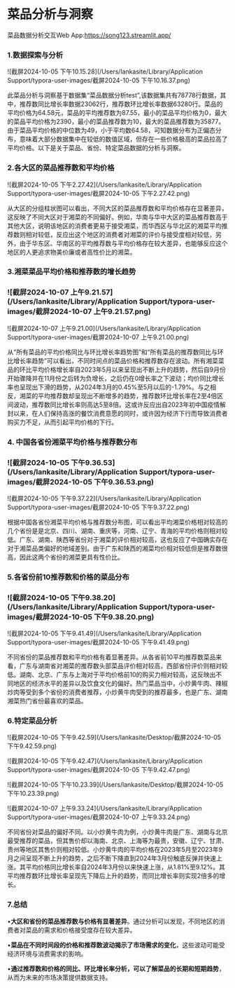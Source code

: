 

# 			菜品分析与洞察

菜品数据分析交互Web App:https://song123.streamlit.app/

### 1.数据探索与分析

![截屏2024-10-05 下午10.15.28](/Users/lankasite/Library/Application Support/typora-user-images/截屏2024-10-05 下午10.16.37.png)

​	此菜品分析与洞察基于数据集“菜品数据分析test”,该数据集共有78778行数据，其中，推荐数同比增长率数据23062行，推荐数环比增长率数据63280行。菜品的平均价格为64.58元，菜品的平均推荐数为87.55，最小的菜品平均价格为0，最大的菜品平均价格为2390，最小的菜品推荐数为10，最大的菜品推荐数为35877。由于菜品平均价格的中位数为49，小于平均数64.58，可知数据分布为正偏态分布，意味着大部分数据集中在较低的数值区域，但存在一些价格极高的菜品拉高了平均价格。以下是关于菜品、省份、特定菜品数据的分析与洞察。

### 2.各大区的菜品推荐数和平均价格

![截屏2024-10-05 下午2.27.42](/Users/lankasite/Library/Application Support/typora-user-images/截屏2024-10-05 下午2.27.42.png)  

​	从大区的分组柱状图可以看出，不同大区的菜品推荐数和平均价格存在显著差异，这反映了不同大区对于湘菜的不同偏好。例如，华南与华中大区的菜品推荐数高于其他大区，说明该地区的消费者更易于接受湘菜，而华西区与华北区的湘菜平均推荐数则相对较低，反应出这个地区的消费者对湘菜的评价与接受度相对较低，另外，由于华东区、华南区的平均推荐数与平均价格存在较大差异，也能够反应这个地区的人更追求物美价廉或者高性价比的湘菜。

### 3.**湘菜菜品平均价格和推荐数的增长趋势**

### ![截屏2024-10-07 上午9.21.57](/Users/lankasite/Library/Application Support/typora-user-images/截屏2024-10-07 上午9.21.57.png)

![截屏2024-10-07 上午9.21.00](/Users/lankasite/Library/Application Support/typora-user-images/截屏2024-10-07 上午9.21.00.png)

​	从“所有菜品的平均价格同比与环比增长率趋势图”和“所有菜品的推荐数同比与环比增长率趋势”可以看出，不同时间点的菜品价格和推荐数存在波动。所有湘菜菜品的环比平均价格增长率自2023年5月以来呈现出不断上升的趋势，然后自9月份开始骤降并在11月份之后转为负增长，之后仍在0增长率之下波动；均价同比增长率也呈现出下滑的趋势，从2024年3月的0.45%至5月以后的-1.79%。与之相反，湘菜的平均推荐数却呈现出不断增多的趋势，推荐数环比增长率在2至4倍区间波动，推荐数同比增长率则高达5至8倍。这或许反应出自2023年初中国疫情解封以来，在人们保持高涨的餐饮消费意愿的同时，或许因为经济下行而导致消费者购买力不足，从而引起平均价格的下行。

### 4. **中国各省份湘菜平均价格与推荐数分布**

### ![截屏2024-10-05 下午9.36.53](/Users/lankasite/Library/Application Support/typora-user-images/截屏2024-10-05 下午9.36.53.png)

![截屏2024-10-05 下午9.37.22](/Users/lankasite/Library/Application Support/typora-user-images/截屏2024-10-05 下午9.37.22.png)

​	根据中国各省份湘菜平均价格与推荐数分布图，可以看出平均湘菜价格相对较高的几个省份是是北京、四川、湖南、重庆等，河南、辽宁、青海的平均价格则相对较低。广东、湖南、陕西等省份对于湘菜的评价相对较高，这也反应了中国确实存在对于湘菜品类偏好的地域差别。由于广东和陕西的湘菜均价相对较低但是推荐数很高，因此这两个省份的湘菜更具有性价比。

### 5.**各省份前10推荐数和价格的菜品分布**

### ![截屏2024-10-05 下午9.38.20](/Users/lankasite/Library/Application Support/typora-user-images/截屏2024-10-05 下午9.38.20.png)

![截屏2024-10-05 下午9.41.49](/Users/lankasite/Library/Application Support/typora-user-images/截屏2024-10-05 下午9.41.49.png)

​	不同省份的菜品推荐数和平均价格有着显著差异。从各省前10平均推荐数菜品来看，广东与湖南省对湘菜的推荐数头部菜品评价相对较高，西部省份评价则相对较低。湖南、北京、广东与上海对于平均价格前10的购买力相对较高，这反映出不同地区的经济水平的差异以及饮食文化的偏好。热门菜品当中，小炒黄牛肉、辣椒炒肉等受到多个省份的消费者推荐，小炒黄牛肉受到的推荐最多，也是广东、湖南湘菜热门省份最喜欢的菜品。

### 6.**特定菜品分析**

![截屏2024-10-05 下午9.42.59](/Users/lankasite/Desktop/截屏2024-10-05 下午9.42.59.png)

![截屏2024-10-05 下午9.42.47](/Users/lankasite/Library/Application Support/typora-user-images/截屏2024-10-05 下午9.42.47.png)

![截屏2024-10-05 下午10.23.39](/Users/lankasite/Desktop/截屏2024-10-05 下午10.23.39.png)

![截屏2024-10-07 上午9.33.24](/Users/lankasite/Library/Application Support/typora-user-images/截屏2024-10-07 上午9.33.24.png)

​	不同省份对菜品的偏好不同。以小炒黄牛肉为例，小炒黄牛肉是广东、湖南与北京最受推荐的菜品，但其售价却以海南、北京、上海等为最贵，安徽、辽宁、甘肃、贵州等地区其售价则相对较低。小炒黄牛肉的平均价格在2023年5月至2023年9月之间呈现不断上升的趋势，之后不断下降直到2024年3月份触底反弹并快速上涨。其平均价格同比增长率自2024年3月份以来快速上涨，从1.81%至9.12%。其平均推荐数环比增长率呈现先下降后上升的趋势，而同比增长率则实现2倍多的增长。

### 7.**总结**

​	•**大区和省份的菜品推荐数与价格有显著差异**。通过分析可以发现，不同地区的消费者对菜品的需求和价格接受度存在较大差异。

​	•**菜品在不同时间段的价格和推荐数波动揭示了市场需求的变化**，这些波动可能受经济环境与消费需求的影响。

​	•**通过推荐数和价格的同比、环比增长率分析，可以了解菜品的长期和短期趋势**，从而为未来的市场决策提供数据支持。